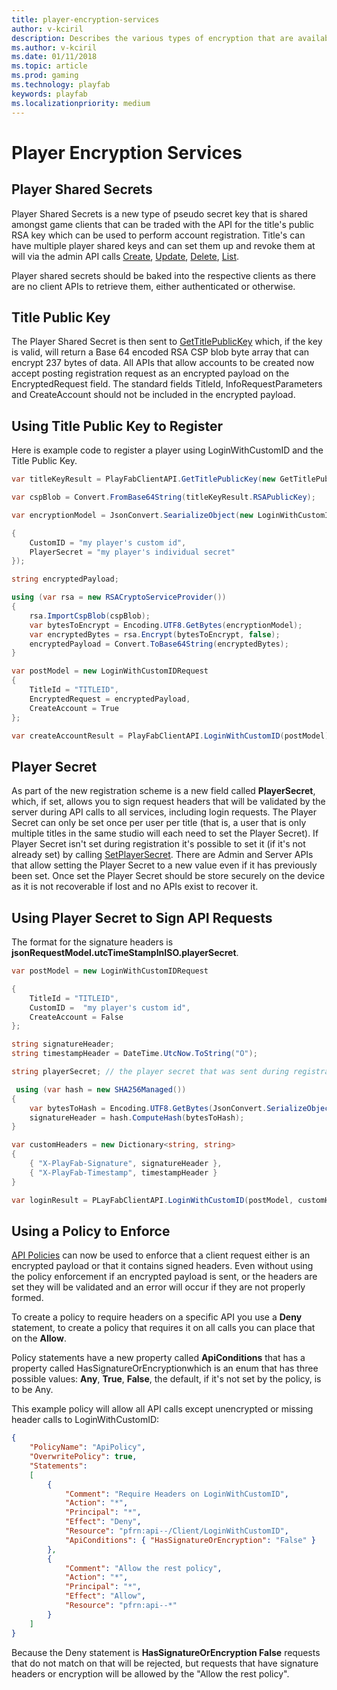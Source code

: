 ```yaml
---
title: player-encryption-services
author: v-kciril
description: Describes the various types of encryption that are available.
ms.author: v-kciril
ms.date: 01/11/2018
ms.topic: article
ms.prod: gaming
ms.technology: playfab
keywords: playfab
ms.localizationpriority: medium
---
```


# Player Encryption Services

## Player Shared Secrets

Player Shared Secrets is a new type of pseudo secret key that is shared amongst game clients that can be traded with the API for the title's public RSA key which can be used to perform account registration. Title's can have multiple player shared keys and can set them up and revoke them at will via the admin API calls [Create](https://api.playfab.com/documentation/admin/method/CreatePlayerSharedSecret), [Update](https://api.playfab.com/documentation/admin/method/UpdatePlayerSharedSecret), [Delete](https://api.playfab.com/documentation/admin/method/DeletePlayerSharedSecret), [List](https://api.playfab.com/documentation/admin/method/GetPlayerSharedSecrets).

Player shared secrets should be baked into the respective clients as there are no client APIs to retrieve them, either authenticated or otherwise.

## Title Public Key

The Player Shared Secret is then sent to [GetTitlePublicKey](https://api.playfab.com/documentation/client/method/GetTitlePublicKey) which, if the key is valid, will return a Base 64 encoded RSA CSP blob byte array that can encrypt 237 bytes of data. All APIs that allow accounts to be created now accept posting registration request as an encrypted payload on the EncryptedRequest field. The standard fields TitleId, InfoRequestParameters and CreateAccount should not be included in the encrypted payload.

## Using Title Public Key to Register

Here is example code to register a player using LoginWithCustomID and the Title Public Key.

```csharp
var titleKeyResult = PlayFabClientAPI.GetTitlePublicKey(new GetTitlePublicKeyRequest{ TitleId = "TITLE", TitleSharedSecret = "player shared secret" });

var cspBlob = Convert.FromBase64String(titleKeyResult.RSAPublicKey);

var encryptionModel = JsonConvert.SearializeObject(new LoginWithCustomIDRequest

{
    CustomID = "my player's custom id",
    PlayerSecret = "my player's individual secret"
});

string encryptedPayload;

using (var rsa = new RSACryptoServiceProvider())
{
    rsa.ImportCspBlob(cspBlob);
    var bytesToEncrypt = Encoding.UTF8.GetBytes(encryptionModel);
    var encryptedBytes = rsa.Encrypt(bytesToEncrypt, false);
    encryptedPayload = Convert.ToBase64String(encryptedBytes);
}

var postModel = new LoginWithCustomIDRequest
{
    TitleId = "TITLEID",
    EncryptedRequest = encryptedPayload,
    CreateAccount = True
};

var createAccountResult = PlayFabClientAPI.LoginWithCustomID(postModel);
```

## Player Secret

As part of the new registration scheme is a new field called **PlayerSecret**, which, if set, allows you to sign request headers that will be validated by the server during API calls to all services, including login requests. The Player Secret can only be set once per user per title (that is, a user that is only multiple titles in the same studio will each need to set the Player Secret). If Player Secret isn't set during registration it's possible to set it (if it's not already set) by calling [SetPlayerSecret](https://api.playfab.com/documentation/client/method/SetPlayerSecret). There are Admin and Server APIs that allow setting the Player Secret to a new value even if it has previously been set. Once set the Player Secret should be store securely on the device as it is not recoverable if lost and no APIs exist to recover it.

## Using Player Secret to Sign API Requests

The format for the signature headers is **jsonRequestModel.utcTimeStampInISO.playerSecret**.

```csharp
var postModel = new LoginWithCustomIDRequest

{
    TitleId = "TITLEID",
    CustomID =  "my player's custom id",
    CreateAccount = False
};

string signatureHeader;
string timestampHeader = DateTime.UtcNow.ToString("O");

string playerSecret; // the player secret that was sent during registration.

 using (var hash = new SHA256Managed())
{
    var bytesToHash = Encoding.UTF8.GetBytes(JsonConvert.SerializeObject(postModel)+"." + timestampHeader + "." + playerSecret);
    signatureHeader = hash.ComputeHash(bytesToHash);
}

var customHeaders = new Dictionary<string, string>
{
    { "X-PlayFab-Signature", signatureHeader },
    { "X-PlayFab-Timestamp", timestampHeader }
}

var loginResult = PLayFabClientAPI.LoginWithCustomID(postModel, customHeaders);
```

## Using a Policy to Enforce

[API Policies](https://playfab.com/blog/permission-policies/) can now be used to enforce that a client request either is an encrypted payload or that it contains signed headers. Even without using the policy enforcement if an encrypted payload is sent, or the headers are set they will be validated and an error will occur if they are not properly formed.

To create a policy to require headers on a specific API you use a **Deny** statement, to create a policy that requires it on all calls you can place that on the **Allow**.

Policy statements have a new property called **ApiConditions** that has a property called HasSignatureOrEncryptionwhich is an enum that has three possible values: **Any**, **True**, **False**, the default, if it's not set by the policy, is to be Any.

This example policy will allow all API calls except unencrypted or missing header calls to LoginWithCustomID:

```json
{
	"PolicyName": "ApiPolicy",
	"OverwritePolicy": true,
	"Statements":
	[
		{
			"Comment": "Require Headers on LoginWithCustomID",
			"Action": "*",
			"Principal": "*",
			"Effect": "Deny",
			"Resource": "pfrn:api--/Client/LoginWithCustomID",
			"ApiConditions": { "HasSignatureOrEncryption": "False" }
		},
		{
			"Comment": "Allow the rest policy",
			"Action": "*",
			"Principal": "*",
			"Effect": "Allow",
			"Resource": "pfrn:api--*"
		}
	]
}
```

Because the Deny statement is **HasSignatureOrEncryption False** requests that do not match on that will be rejected, but requests that have signature headers or encryption will be allowed by the "Allow the rest policy".
